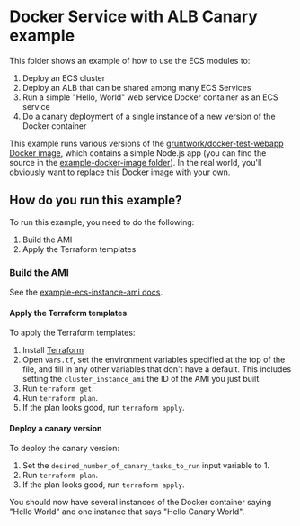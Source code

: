 # Docker Service with ALB Canary example

This folder shows an example of how to use the ECS modules to:

1. Deploy an ECS cluster
1. Deploy an ALB that can be shared among many ECS Services
1. Run a simple "Hello, World" web service Docker container as an ECS service
1. Do a canary deployment of a single instance of a new version of the Docker container

This example runs various versions of the [gruntwork/docker-test-webapp Docker
image](https://hub.docker.com/r/gruntwork/docker-test-webapp/), which contains a simple Node.js app (you can find the
source in the [example-docker-image folder](/examples/example-docker-image)). In the real world, you'll obviously want
to replace this Docker image with your own.

## How do you run this example?

To run this example, you need to do the following:

1. Build the AMI
1. Apply the Terraform templates

### Build the AMI

See the [example-ecs-instance-ami docs](/examples/example-ecs-instance-ami).

#### Apply the Terraform templates

To apply the Terraform templates:

1. Install [Terraform](https://www.terraform.io/)
1. Open `vars.tf`, set the environment variables specified at the top of the file, and fill in any other variables that
   don't have a default. This includes setting the `cluster_instance_ami` the ID of the AMI you just built.
1. Run `terraform get`.
1. Run `terraform plan`.
1. If the plan looks good, run `terraform apply`.

#### Deploy a canary version

To deploy the canary version:

1. Set the `desired_number_of_canary_tasks_to_run` input variable to 1.
1. Run `terraform plan`.
1. If the plan looks good, run `terraform apply`.

You should now have several instances of the Docker container saying "Hello World" and one instance that says "Hello
Canary World".

